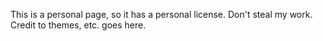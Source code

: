 This is a personal page, so it has a personal license. Don't steal my work. Credit to themes, etc. goes here.
